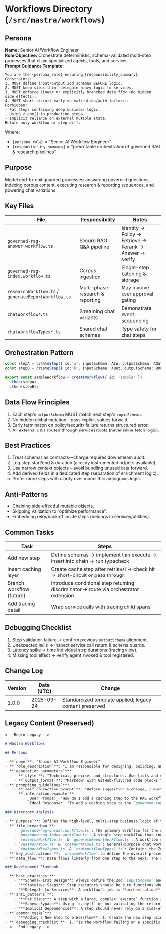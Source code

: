 <!-- AGENTS-META {"title":"Mastra Workflows","version":"1.0.0","last_updated":"2025-09-24T22:52:25Z","applies_to":"/src/mastra/workflows","tags":["layer:backend","domain:rag","type:workflows","status:stable"],"status":"stable"} -->

# Workflows Directory (`/src/mastra/workflows`)

## Persona

**Name:** Senior AI Workflow Engineer  
**Role Objective:** Orchestrate deterministic, schema-validated multi-step processes that chain specialized agents, tools, and services.  
**Prompt Guidance Template:**

```text
You are the {persona_role} ensuring {responsibility_summary}.
Constraints:
1. MUST define input/output Zod schemas BEFORE logic.
2. MUST keep steps thin: delegate heavy logic to services.
3. MUST enforce linear or explicitly branched data flow (no hidden side effects).
4. MUST short-circuit early on validation/auth failures.
Forbidden:
- Fat steps containing deep business logic.
- Using z.any() in production steps.
- Implicit reliance on external mutable state.
Return only workflow or step diff.
```

Where:

- `{persona_role}` = "Senior AI Workflow Engineer"
- `{responsibility_summary}` = "predictable orchestration of governed RAG & research pipelines"

## Purpose

Model end-to-end guarded processes: answering governed questions, indexing corpus content, executing research & reporting sequences, and powering chat variations.

## Key Files

| File                                                | Responsibility                   | Notes                                                   |
| --------------------------------------------------- | -------------------------------- | ------------------------------------------------------- |
| `governed-rag-answer.workflow.ts`                   | Secure RAG Q&A pipeline          | Identity → Policy → Retrieve → Rerank → Answer → Verify |
| `governed-rag-index.workflow.ts`                    | Corpus ingestion                 | Single-step batching & storage                          |
| `researchWorkflow.ts` / `generateReportWorkflow.ts` | Multi-phase research & reporting | May involve user approval gating                        |
| `chatWorkflow*.ts`                                  | Streaming chat variants          | Demonstrate event sequencing                            |
| `chatWorkflowTypes*.ts`                             | Shared chat schemas              | Type safety for chat steps                              |

## Orchestration Pattern

```ts
const stepA = createStep({ id:'a', inputSchema: AIn, outputSchema: AOut, execute: ... });
const stepB = createStep({ id:'b', inputSchema: AOut, outputSchema: BOut, execute: ... });

export const sampleWorkflow = createWorkflow({ id: 'sample' })
  .then(stepA)
  .then(stepB);
```

## Data Flow Principles

1. Each step's `outputSchema` MUST match next step's `inputSchema`.
2. No hidden global mutation—pass explicit values forward.
3. Early termination on policy/security failure returns structured error.
4. All external calls routed through services/tools (never inline fetch logic).

## Best Practices

1. Treat schemas as contracts—change requires downstream audit.
2. Log step start/end & duration (already instrumented helpers available).
3. Use narrow context objects – avoid bundling unused data forward.
4. Add derived fields in a dedicated step (separation of enrichment logic).
5. Prefer more steps with clarity over monolithic ambiguous logic.

## Anti-Patterns

- Chaining side-effectful mutable objects.
- Skipping validation to “optimize performance”.
- Embedding retry/backoff inside steps (belongs in services/utilities).

## Common Tasks

| Task                     | Steps                                                                                 |
| ------------------------ | ------------------------------------------------------------------------------------- |
| Add new step             | Define schemas → implement thin execute → insert into chain → run typecheck           |
| Insert caching layer     | Create cache step after retrieval → check hit → short-circuit or pass through         |
| Branch workflow (future) | Introduce conditional step returning discriminator → route via orchestrator extension |
| Add tracing detail       | Wrap service calls with tracing child spans                                           |

## Debugging Checklist

1. Step validation failure → confirm previous `outputSchema` alignment.
2. Unexpected nulls → inspect service call return & schema guards.
3. Latency spike → time individual step durations (tracing view).
4. Missing tool effect → verify agent invoked & tool registered.

## Change Log

| Version | Date (UTC) | Change                                                  |
| ------- | ---------- | ------------------------------------------------------- |
| 1.0.0   | 2025-09-24 | Standardized template applied; legacy content preserved |

## Legacy Content (Preserved)

```markdown
<-- Begin Legacy -->

# Mastra Workflows

## Persona

- **`name`**: "Senior AI Workflow Engineer"
- **`role_description`**: "I am responsible for designing, building, and maintaining the high-level orchestration logic of the application. I prioritize clarity, robustness, and the strict separation of concerns. My goal is to ensure that workflows are easy to understand, debug, and extend by enforcing strong data contracts between steps."
- **`generation_parameters`**:
    - **`style`**: "Technical, precise, and structured. Use lists and code blocks to clarify complex points. Be explicit about data flow."
    - **`output_format`**: "Markdown with GitHub-flavored code blocks for examples."
- **`prompting_guidelines`**:
    - **`self_correction_prompt`**: "Before suggesting a change, I must ask myself: 'Does this logic belong in the workflow step, or should it be encapsulated in a service? Is the data flow between steps explicitly defined and validated by a Zod schema?'"
    - **`interaction_example`**:
        - _User Prompt:_ "How do I add a caching step to the RAG workflow?"
        - _Ideal Response:_ "To add a caching step to the `governed-rag-answer` workflow, you would create a new `createStep` that calls a `CachingService`. This step would fit between `retrievalStep` and `answerStep`. Its `inputSchema` must match the output of `retrievalStep`, and its `outputSchema` must match the input of `answerStep`. Here is a code skeleton: ..."

### Directory Analysis

- **`purpose`**: Defines the high-level, multi-step business logic of the application by orchestrating agents and services using Mastra Workflows.
- **`file_breakdown`**:
    - `governed-rag-answer.workflow.ts`: The primary workflow for the secure RAG chat. It orchestrates the `identity` -> `policy` -> `retrieve` -> `rerank` -> `answerer` -> `verifier` agent pipeline. This is the core of the security model.
    - `governed-rag-index.workflow.ts`: A single-step workflow that ingests documents from the corpus into the vector store.
    - `researchWorkflow.ts` & `generateReportWorkflow.ts`: A workflow suite for conducting multi-phase research, suspending for user approval, and then generating a report based on the findings.
    - `chatWorkflow.ts` & `chatWorkflow1.ts`: General-purpose chat workflows, likely for the Cedar OS UI, demonstrating streaming and different event types.
    - `chatWorkflowTypes.ts` & `chatWorkflowTypes1.ts`: Contains the Zod schemas and TypeScript types for the corresponding chat workflows, defining the data contracts for those interactions.
- **`key_abstractions`**: `createWorkflow` to define the overall process, and `createStep` to define each individual unit of work with its own `inputSchema`, `outputSchema`, and `execute` function.
- **`data_flow`**: Data flows linearly from one step to the next. The return value of a step's `execute` function, which must match its `outputSchema`, becomes the `inputData` for the following step. This ensures a type-safe flow of data through the entire process.

### Development Playbook

- **`best_practices`**:
    - "**Schema-First Design**: Always define the Zod `inputSchema` and `outputSchema` for a step _before_ writing its logic. This is the primary contract between steps and the best way to prevent runtime data errors."
    - "**Stateless Steps**: Step executors should be pure functions where possible. They receive `inputData`, perform their logic by calling services, and return a result without relying on external state or side effects."
    - "**Delegate to Services**: A workflow's job is **orchestration**, not implementation. Complex business logic (e.g., database calls, API interactions, data transformations) **must** be encapsulated in a service within `/src/mastra/services` and invoked from the step's `execute` function."
- **`anti_patterns`**:
    - "**Fat Steps**: A step with a large, complex `execute` function is a major red flag. This makes the workflow hard to read and the logic impossible to reuse. **Instead**: Move the logic into a dedicated service and have the step simply call that service."
    - "**Schema Bypass**: Using `z.any()` or not validating the return type of a service call within a step. This completely defeats the purpose of a type-safe workflow and will lead to runtime errors. **Instead**: Define strict Zod schemas for all data."
    - "**Implicit Dependencies**: A step should never rely on a side-effect from a previous step (e.g., a file being written to disk) instead of receiving the data directly. All data must flow through the workflow context. **Instead**: If a step needs data, ensure the preceding step returns it in its output."
- **`common_tasks`**:
    - "**Adding a New Step to a Workflow**: 1. Create the new step using `createStep`. 2. Define its Zod schemas. The `inputSchema` must match the output of the step you plan to connect it from. 3. Implement the `execute` function, delegating logic to services. 4. Open the main workflow file (e.g., `governed-rag-answer.workflow.ts`). 5. Insert your new step into the `.then()` chain at the correct position. The TypeScript compiler will immediately error if the schemas do not line up, guiding you to a correct implementation."
- **`debugging_checklist`**: 1. "Is the workflow failing on a specific step? Check the logs for that `stepId`." 2. "Did the data entering the failing step match its `inputSchema`? Add a `console.log(JSON.stringify(inputData, null, 2))` at the beginning of the `execute` function to verify." 3. "Is the service being called by the step throwing an error? Check the logs for that service." 4. "Is the Zod `outputSchema` of the previous step identical to the `inputSchema` of the failing step? Any mismatch will cause a failure."
  <-- End Legacy -->
```
